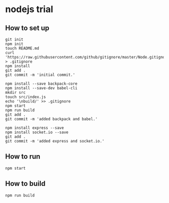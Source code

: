 # nodejs trial

## How to set up

```
git init
npm init
touch README.md
curl 'https://raw.githubusercontent.com/github/gitignore/master/Node.gitignore' > .gitignore
npm install
git add .
git commit -m 'initial commit.'
```

```
npm install --save backpack-core
npm install --save-dev babel-cli
mkdir src
touch src/index.js
echo '\nbuild/' >> .gitignore
npm start
npm run build
git add .
git commit -m 'added backpack and babel.'
```

```
npm install express --save
npm install socket.io --save
git add .
git commit -m 'added express and socket.io.'
```

## How to run 
```npm start```

## How to build
```npm run build```
